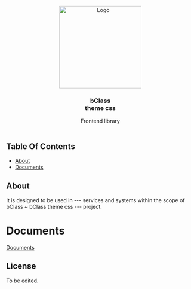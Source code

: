 <p align="center">
  <a href="#">
    <img src="https://github.com/EW-EndWall/bClass-theme-css/assets/43109779/861d6b46-fc2a-4798-a8db-d7bc33eba9d3" alt="Logo" width="220" height="auto">
  </a>

  <h3 align="center">bClass<br/>theme css</h3>

  <p align="center">
    Frontend library
    <br/>
    <br/>
  </p>
</p>

## Table Of Contents

- [About](#about)
- [Documents](#documents)

## About

It is designed to be used in --- services and systems within the scope of bClass ~ bClass theme css --- project.

# Documents

[Documents](./docs/README.md)

## License

To be edited.
